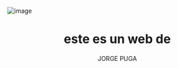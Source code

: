 ![image](https://github.com/user-attachments/assets/802ac01a-883d-4982-84f2-c82d69510420)

<!DOCTYPE html>
<html>
<body>

<h1 style="text-align:center;">este es un web de</h1>
<p style="text-align:center;">JORGE PUGA</p>

</body>
</html>
